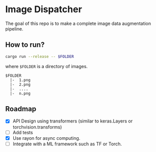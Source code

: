 # Image Dispatcher
The goal of this repo is to make a complete image data augmentation pipeline.

## How to run?
```bash
cargo run --release -- $FOLDER
```
where `$FOLDER` is a directory of images.

```
$FOLDER
  |-  1.png
  |-  2.png
  |-  ....
  |-  n.png
```

## Roadmap
- [x] API Design using transformers (similar to keras.Layers or torchvision.transforms)
- [ ] Add tests
- [x] Use rayon for async computing.
- [ ] Integrate with a ML framework such as TF or Torch.
